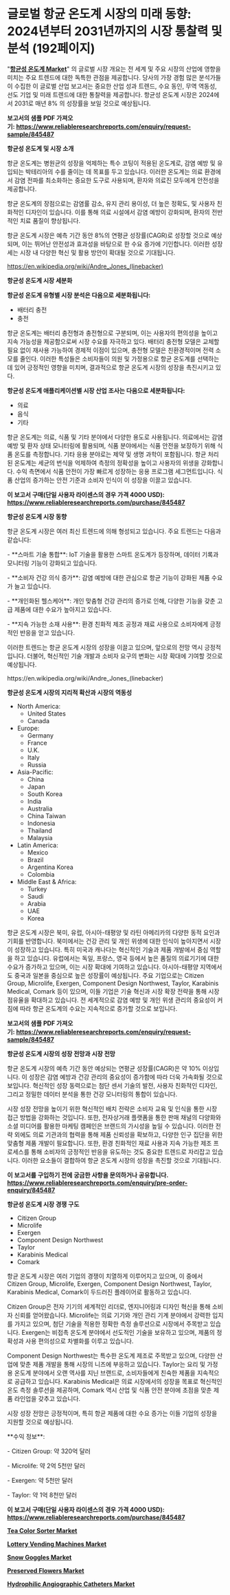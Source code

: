 <p><h1>글로벌 항균 온도계 시장의 미래 동향: 2024년부터 2031년까지의 시장 통찰력 및 분석 (192페이지)</h1></p><p>"<strong><a href="https://www.reliableresearchreports.com/antimicrobial-thermometer-r845487?utm_campaign=106&utm_medium=7&utm_source=Github&utm_content=ia&utm_term=18102024&utm_id=antimicrobial-thermometer">항균성 온도계 Market</a></strong>" 의 글로벌 시장 개요는 전 세계 및 주요 시장의 산업에 영향을 미치는 주요 트렌드에 대한 독특한 관점을 제공합니다. 당사의 가장 경험 많은 분석가들이 수집한 이 글로벌 산업 보고서는 중요한 산업 성과 트렌드, 수요 동인, 무역 역동성, 선도 기업 및 미래 트렌드에 대한 통찰력을 제공합니다. 항균성 온도계 시장은 2024에서 2031로 매년 8% 의 성장률을 보일 것으로 예상됩니다.</p>
<p><strong>보고서의 샘플 PDF 가져오기:&nbsp;<a href="https://www.reliableresearchreports.com/enquiry/request-sample/845487?utm_campaign=106&utm_medium=7&utm_source=Github&utm_content=ia&utm_term=18102024&utm_id=antimicrobial-thermometer">https://www.reliableresearchreports.com/enquiry/request-sample/845487</a></strong></p>
<p><strong>항균성 온도계 및 시장 소개</strong></p>
<p><p>항균 온도계는 병원균의 성장을 억제하는 특수 코팅이 적용된 온도계로, 감염 예방 및 유입되는 박테리아의 수를 줄이는 데 목표를 두고 있습니다. 이러한 온도계는 의료 환경에서 감염 전파를 최소화하는 중요한 도구로 사용되며, 환자와 의료진 모두에게 안전성을 제공합니다. </p><p>항균 온도계의 장점으로는 감염률 감소, 유지 관리 용이성, 더 높은 정확도, 및 사용자 친화적인 디자인이 있습니다. 이를 통해 의료 시설에서 감염 예방이 강화되며, 환자의 전반적인 치료 품질이 향상됩니다. </p><p>항균 온도계 시장은 예측 기간 동안 8%의 연평균 성장률(CAGR)로 성장할 것으로 예상되며, 이는 뛰어난 안전성과 효과성을 바탕으로 한 수요 증가에 기인합니다. 이러한 성장세는 시장 내 다양한 혁신 및 활용 방안이 확대될 것으로 기대됩니다.</p></p>
<p><a href="https://en.wikipedia.org/wiki/Andre_Jones_(linebacker)?utm_campaign=106&utm_medium=7&utm_source=Github&utm_content=ia&utm_term=18102024&utm_id=antimicrobial-thermometer">https://en.wikipedia.org/wiki/Andre_Jones_(linebacker)</a></p>
<p><strong>항균성 온도계 시장 세분화</strong></p>
<p><strong>항균성 온도계 유형별 시장 분석은 다음으로 세분화됩니다:</strong></p>
<p><ul><li>배터리 충전</li><li>충전</li></ul></p>
<p><p>항균 온도계는 배터리 충전형과 충전형으로 구분되며, 이는 사용자의 편의성을 높이고 지속 가능성을 제공함으로써 시장 수요를 자극하고 있다. 배터리 충전형 모델은 교체할 필요 없이 재사용 가능하여 경제적 이점이 있으며, 충전형 모델은 친환경적이며 전력 소모를 줄인다. 이러한 특성들은 소비자들이 의원 및 가정용으로 항균 온도계를 선택하는 데 있어 긍정적인 영향을 미치며, 결과적으로 항균 온도계 시장의 성장을 촉진시키고 있다.</p></p>
<p><strong>항균성 온도계 애플리케이션별 시장 산업 조사는 다음으로 세분화됩니다:</strong></p>
<p><ul><li>의료</li><li>음식</li><li>기타</li></ul></p>
<p><p>항균 온도계는 의료, 식품 및 기타 분야에서 다양한 용도로 사용됩니다. 의료에서는 감염 예방 및 환자 상태 모니터링에 활용되며, 식품 분야에서는 식품 안전을 보장하기 위해 식품 온도를 측정합니다. 기타 응용 분야로는 제약 및 생명 과학이 포함됩니다. 항균 처리된 온도계는 세균의 번식을 억제하여 측정의 정확성을 높이고 사용자의 위생을 강화합니다. 수익 측면에서 식품 안전이 가장 빠르게 성장하는 응용 프로그램 세그먼트입니다. 식품 산업의 증가하는 안전 기준과 소비자 인식이 이 성장을 이끌고 있습니다.</p></p>
<p><strong>이 보고서 구매(단일 사용자 라이센스의 경우 가격 4000 USD): <a href="https://www.reliableresearchreports.com/purchase/845487?utm_campaign=106&utm_medium=7&utm_source=Github&utm_content=ia&utm_term=18102024&utm_id=antimicrobial-thermometer">https://www.reliableresearchreports.com/purchase/845487</a></strong></p>
<p><strong>항균성 온도계 시장 동향</strong></p>
<p><p>항균 온도계 시장은 여러 최신 트렌드에 의해 형성되고 있습니다. 주요 트렌드는 다음과 같습니다:</p><p>- **스마트 기술 통합**: IoT 기술을 활용한 스마트 온도계가 등장하며, 데이터 기록과 모니터링 기능이 강화되고 있습니다.</p><p>  </p><p>- **소비자 건강 의식 증가**: 감염 예방에 대한 관심으로 항균 기능이 강화된 제품 수요가 늘고 있습니다.</p><p>  </p><p>- **개인화된 헬스케어**: 개인 맞춤형 건강 관리의 증가로 인해, 다양한 기능을 갖춘 고급 제품에 대한 수요가 높아지고 있습니다.</p><p>- **지속 가능한 소재 사용**: 환경 친화적 제조 공정과 재료 사용으로 소비자에게 긍정적인 반응을 얻고 있습니다.</p><p>이러한 트렌드는 항균 온도계 시장의 성장을 이끌고 있으며, 앞으로의 전망 역시 긍정적입니다. 더불어, 혁신적인 기술 개발과 소비자 요구의 변화는 시장 확대에 기여할 것으로 예상됩니다.</p></p>
<p>https://en.wikipedia.org/wiki/Andre_Jones_(linebacker)</p>
<p><strong>항균성 온도계 시장의 지리적 확산과 시장의 역동성</strong></p>
<p><ul>
    <li>
        North America:
        <ul>
            <li>United States</li>
            <li>Canada</li>
        </ul>
    </li>
    <li>
        Europe:
        <ul>
            <li>Germany</li>
            <li>France</li>
            <li>U.K.</li>
            <li>Italy</li>
            <li>Russia</li>
        </ul>
    </li>
    <li>
        Asia-Pacific:
        <ul>
            <li>China</li>
            <li>Japan</li>
            <li>South Korea</li>
            <li>India</li>
            <li>Australia</li>
            <li>China Taiwan</li>
            <li>Indonesia</li>
            <li>Thailand</li>
            <li>Malaysia</li>
        </ul>
    </li>
    <li>
        Latin America:
        <ul>
            <li>Mexico</li>
            <li>Brazil</li>
            <li>Argentina Korea</li>
            <li>Colombia</li>
        </ul>
    </li>
    <li>
        Middle East & Africa:
        <ul>
            <li>Turkey</li>
            <li>Saudi</li>
            <li>Arabia</li>
            <li>UAE</li>
            <li>Korea</li>
        </ul>
    </li>
    </ul></p>
<p><p>항균 온도계 시장은 북미, 유럽, 아시아-태평양 및 라틴 아메리카의 다양한 동적 요인과 기회를 반영합니다. 북미에서는 건강 관리 및 개인 위생에 대한 인식이 높아지면서 시장이 성장하고 있습니다. 특히 미국과 캐나다는 혁신적인 기술과 제품 개발에서 중심 역할을 하고 있습니다. 유럽에서는 독일, 프랑스, 영국 등에서 높은 품질의 의료기기에 대한 수요가 증가하고 있으며, 이는 시장 확대에 기여하고 있습니다. 아시아-태평양 지역에서도 중국과 일본을 중심으로 높은 성장률이 예상됩니다. 주요 기업으로는 Citizen Group, Microlife, Exergen, Component Design Northwest, Taylor, Karabinis Medical, Comark 등이 있으며, 이들 기업은 기술 혁신과 시장 확장 전략을 통해 시장 점유율을 확대하고 있습니다. 전 세계적으로 감염 예방 및 개인 위생 관리의 중요성이 커짐에 따라 항균 온도계의 수요는 지속적으로 증가할 것으로 보입니다.</p></p>
<p><strong>보고서의 샘플 PDF 가져오기:&nbsp;<a href="https://www.reliableresearchreports.com/enquiry/request-sample/845487?utm_campaign=106&utm_medium=7&utm_source=Github&utm_content=ia&utm_term=18102024&utm_id=antimicrobial-thermometer">https://www.reliableresearchreports.com/enquiry/request-sample/845487</a></strong></p>
<p><strong>항균성 온도계 시장의 성장 전망과 시장 전망</strong></p>
<p><p>항균 온도계 시장의 예측 기간 동안 예상되는 연평균 성장률(CAGR)은 약 10% 이상입니다. 이 성장은 감염 예방과 건강 관리의 중요성이 증가함에 따라 더욱 가속화될 것으로 보입니다. 혁신적인 성장 동력으로는 첨단 센서 기술의 발전, 사용자 친화적인 디자인, 그리고 정밀한 데이터 분석을 통한 건강 모니터링의 통합이 있습니다.</p><p>시장 성장 전망을 높이기 위한 혁신적인 배치 전략은 소비자 교육 및 인식을 통한 시장 접근 방법을 강화하는 것입니다. 또한, 전자상거래 플랫폼을 통한 판매 채널의 다양화와 소셜 미디어를 활용한 마케팅 캠페인은 브랜드의 가시성을 높일 수 있습니다. 이러한 전략 외에도 의료 기관과의 협력을 통해 제품 신뢰성을 확보하고, 다양한 인구 집단을 위한 맞춤형 제품 개발이 필요합니다. 또한, 환경 친화적인 재료 사용과 지속 가능한 제조 프로세스를 통해 소비자의 긍정적인 반응을 유도하는 것도 중요한 트렌드로 자리잡고 있습니다. 이러한 요소들이 결합하여 항균 온도계 시장의 성장을 촉진할 것으로 기대됩니다.</p></p>
<p><strong>이 보고서를 구입하기 전에 궁금한 사항을 문의하거나 공유합니다. <a href="https://www.reliableresearchreports.com/enquiry/pre-order-enquiry/845487?utm_campaign=106&utm_medium=7&utm_source=Github&utm_content=ia&utm_term=18102024&utm_id=antimicrobial-thermometer">https://www.reliableresearchreports.com/enquiry/pre-order-enquiry/845487</a></strong></p>
<p><strong>항균성 온도계 시장 경쟁 구도</strong></p>
<p><ul><li>Citizen Group</li><li>Microlife</li><li>Exergen</li><li>Component Design Northwest</li><li>Taylor</li><li>Karabinis Medical</li><li>Comark</li></ul></p>
<p><p>항균 온도계 시장은 여러 기업의 경쟁이 치열하게 이루어지고 있으며, 이 중에서 Citizen Group, Microlife, Exergen, Component Design Northwest, Taylor, Karabinis Medical, Comark이 두드러진 플레이어로 활동하고 있습니다. </p><p>Citizen Group은 전자 기기의 세계적인 리더로, 엔지니어링과 디자인 혁신을 통해 소비자 신뢰를 얻어왔습니다. Microlife는 의료 기기와 개인 관리 기계 분야에서 강력한 입지를 가지고 있으며, 첨단 기술을 적용한 정확한 측정 솔루션으로 시장에서 주목받고 있습니다. Exergen는 비접촉 온도계 분야에서 선도적인 기술을 보유하고 있으며, 제품의 정확성과 사용 편의성으로 차별화를 이루고 있습니다.</p><p>Component Design Northwest는 특수한 온도계 제조로 주목받고 있으며, 다양한 산업에 맞춘 제품 개발을 통해 시장의 니즈에 부응하고 있습니다. Taylor는 요리 및 가정용 온도계 분야에서 오랜 역사를 지닌 브랜드로, 소비자들에게 친숙한 제품을 지속적으로 공급하고 있습니다. Karabinis Medical은 의료 시장에서의 성장을 목표로 혁신적인 온도 측정 솔루션을 제공하며, Comark 역시 산업 및 식품 안전 분야에 초점을 맞춘 제품 라인업을 갖추고 있습니다.</p><p>시장 성장 전망은 긍정적이며, 특히 항균 제품에 대한 수요 증가는 이들 기업의 성장을 지원할 것으로 예상됩니다.</p><p>**수익 정보**:</p><p>- Citizen Group: 약 320억 달러</p><p>- Microlife: 약 2억 5천만 달러</p><p>- Exergen: 약 5천만 달러</p><p>- Taylor: 약 1억 8천만 달러</p></p>
<p><strong>이 보고서 구매(단일 사용자 라이센스의 경우 가격 4000 USD): <a href="https://www.reliableresearchreports.com/purchase/845487?utm_campaign=106&utm_medium=7&utm_source=Github&utm_content=ia&utm_term=18102024&utm_id=antimicrobial-thermometer">https://www.reliableresearchreports.com/purchase/845487</a></strong></p>
<p><strong><p><a href="https://issuu.com/reportprime-2/docs/tea-color-sorter-market-size-2030.p_bfd17df06f9bff?utm_campaign=106&utm_medium=7&utm_source=Github&utm_content=ia&utm_term=18102024&utm_id=antimicrobial-thermometer">Tea Color Sorter Market</a></p><p><a href="https://issuu.com/reportprime-2/docs/lottery-vending-machines-market-siz_acbdbc6644cc5a?utm_campaign=106&utm_medium=7&utm_source=Github&utm_content=ia&utm_term=18102024&utm_id=antimicrobial-thermometer">Lottery Vending Machines Market</a></p><p><a href="https://www.linkedin.com/pulse/exploring-snow-goggles-market-dynamics-revenue-analysis-dq23e?utm_campaign=106&utm_medium=7&utm_source=Github&utm_content=ia&utm_term=18102024&utm_id=antimicrobial-thermometer">Snow Goggles Market</a></p><p><a href="https://www.linkedin.com/pulse/preserved-flowers-market-share-size-trends-industry-analysis-bbvie?utm_campaign=106&utm_medium=7&utm_source=Github&utm_content=ia&utm_term=18102024&utm_id=antimicrobial-thermometer">Preserved Flowers Market</a></p><p><a href="https://github.com/KejsiLoshi121/Market-Research-Report-List-1/blob/main/hydrophilic-angiographic-catheters-market.md?utm_campaign=106&utm_medium=7&utm_source=Github&utm_content=ia&utm_term=18102024&utm_id=antimicrobial-thermometer">Hydrophilic Angiographic Catheters Market</a></p></strong></p>
<p></p>